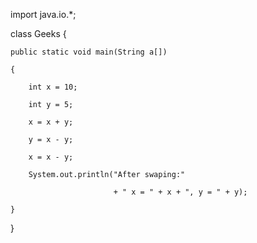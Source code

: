 



import java.io.*;

 

class Geeks {

 

    public static void main(String a[])

    {

        int x = 10;

        int y = 5;

        x = x + y;

        y = x - y;

        x = x - y;

        System.out.println("After swaping:"

                           + " x = " + x + ", y = " + y);

    }

}

 
